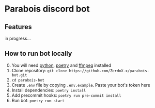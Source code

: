 # Parabois discord bot

## Features
in progress...

## How to run bot locally
0. You will need [python](https://www.python.org/), [poetry](https://python-poetry.org/) and [ffmpeg](https://www.ffmpeg.org/) installed
1. Clone repository: `git clone https://github.com/ZerdoX-x/parabois-bot.git`
2. `cd parabois-bot`
3. Create `.env` file by copying `.env.example`. Paste your bot's token here
4. Install dependencies: `poetry install`
5. Add precommit hooks: `poetry run pre-commit install`
6. Run bot: `poetry run start`

